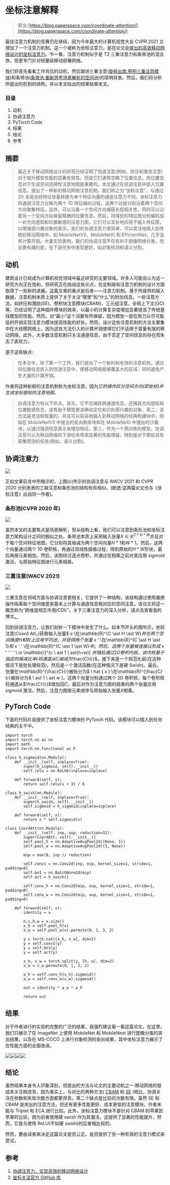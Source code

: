 # 坐标注意解释

> 原文:[https://blog.paperspace.com/coordinate-attention/](https://blog.paperspace.com/coordinate-attention/)

最佳注意力机制的竞赛仍在继续，因为今年最大的计算机视觉大会 CVPR 2021 又增加了一个注意力机制。这一个被称为坐标注意力，是在论文[中提出的高效移动网络设计的坐标注意力](https://arxiv.org/abs/2103.02907)。乍一看，注意力机制似乎是 T2 三重注意力和条带池的混合体，但更专门针对轻量级移动部署网络。

我们将首先看看工作背后的动机，然后跟进三重注意([旋转出席:卷积三重注意模块](https://openaccess.thecvf.com/content/WACV2021/papers/Misra_Rotate_to_Attend_Convolutional_Triplet_Attention_Module_WACV_2021_paper.pdf))和条带池([条带池:重新思考场景解析的空间池](https://openaccess.thecvf.com/content_CVPR_2020/papers/Hou_Strip_Pooling_Rethinking_Spatial_Pooling_for_Scene_Parsing_CVPR_2020_paper.pdf))的简明背景。然后，我们将分析所提出的机制的结构，并以本文给出的结果结束本文。

### 目录

1.  动机
2.  协调注意力
3.  PyTorch Code
4.  结果
5.  结论
6.  参考

## 摘要

> 最近关于移动网络设计的研究已经证明了信道注意(例如，挤压和激发注意)对于提升模型性能的显著有效性，但是它们通常忽略了位置信息，而位置信息对于生成空间选择性注意地图是重要的。本文通过在信道注意中嵌入位置信息，提出了一种新的移动网络注意机制，我们称之为“坐标注意”。与通过 2D 全局池将特征张量转换为单个特征向量的通道注意力不同，坐标注意力将通道注意力分解为两个 1D 特征编码过程，这两个过程分别沿着两个空间方向聚集特征。这样，可以沿着一个空间方向捕获长程相关性，同时可以沿着另一个空间方向保留精确的位置信息。然后，将得到的特征图分别编码成一对方向感知和位置敏感的注意力图，它们可以互补地应用于输入特征图，以增强感兴趣对象的表示。我们的协调注意力很简单，可以灵活地插入到传统的移动网络中，如 MobileNetV2、MobileNeXt 和 EfficientNet，几乎没有计算开销。大量实验表明，我们的协调注意不仅有利于图像网络分类，而且更有趣的是，在下游任务中表现更好，如对象检测和语义分割。

## 动机

建筑设计已经成为计算机视觉领域中最近研究的主要领域。许多人可能会认为这一研究方向正在饱和，但研究正在挑战这些论点，在定制层和注意力机制的设计方面取得了一些新的进展。这篇文章的重点是后者——注意力机制。基于所提供的输入数据，注意机制本质上提供了关于关注“哪里”和“什么”的附加信息。一些注意方法，如挤压和激励(SE)、卷积块注意模块(CBAM)、三元组注意、全局上下文(GC)等，已经证明了这种插件模块的效率，以最小的计算复杂度增加显著提高了传统基线模型的性能。然而，对“最小”这个词要有所保留，因为模型一直在努力以尽可能低的开销实现注意力模块提高性能的好处。然而，设计这些注意机制的方法主要集中在大规模网络上，因为这些方法引入的计算开销使得它们不适用于容量有限的移动网络。此外，大多数注意机制只关注通道信息，由于否定了空间信息的存在而失去了表现力。

基于这些缺点:

> 在本文中，除了第一个工作，我们提出了一个新的和有效的注意机制，通过将位置信息嵌入到信道注意中，使移动网络能够覆盖大的区域，同时避免产生大量的计算开销。

作者将这种新颖的注意机制称为坐标注意，因为*它的操作区分空间方向(即坐标)并生成坐标感知的注意地图。*

> 协调注意力有以下优点。首先，它不仅捕获跨通道信息，还捕获方向感知和位置敏感信息，这有助于模型更准确地定位和识别感兴趣的对象。第二，该方法是灵活和轻量的，并且可以容易地插入到移动网络的经典构建块中，例如在 MobileNetV2 中提出的反向剩余块和在 MobileNeXt 中提出的沙漏块，以通过强调信息表示来增加特征。第三，作为一个预训练的模型，协调注意可以为移动网络的下游任务带来显著的性能增益，特别是对于那些具有密集预测的任务(例如，语义分割)。

## 协调注意力

![](../Images/70c17bc75253056585a9e3c61d38bf63.png)

正如文章前言中所暗示的，上图(c)所示的协调注意与 WACV 2021 和 CVPR 2020 分别发表的三联注意和条形池的结构有些相似。(剧透:这两篇论文也与《坐标注意》出自同一作者)。

### 条形池(CVPR 2020 年)

![](../Images/a52ac9f029e5136cb15656bd9c4013f1.png)

虽然本文的主要焦点是场景解析，但从结构上看，我们可以注意到条形池和坐标注意力架构设计之间的相似之处。条带池本质上采用输入张量$X \in \mathbb{R}^{C \ast H \ast W}$并且对于每个空间特征地图，它分别将其缩减为两个空间向量$H \ast 1$和$W \ast 1$。然后，这两个向量通过两个 1D 卷积核，再通过双线性插值过程，得到原始的$H \ast W$形状，最后再按元素相加。然后，该图经过逐点卷积，并通过在相乘之前对其应用 sigmoid 激活，与原始特征图进行元素相乘。

### 三重注意(WACV 2021)

![](../Images/730c1c56891fce6abd44b07f95a1a7c4.png)

三重注意在领域方面与协调注意更相关，它提供了一种结构，该结构通过使用置换操作隔离每个空间维度来基本上计算与通道信息相对应的空间注意。该论文将这一概念称为“跨维度相互作用(CDI)”。关于三重注意力的深入分析，请点击查看我的博文[。](https://blog.paperspace.com/triplet-attention-wacv-2021/)

回到协调注意力，让我们剖析一下模块中发生了什么。如本节开头的图所示，坐标注意(Coord Att。)获取输入张量$ x \在\mathbb{R}^{C \ast H \ast W}$并在两个空间维度$H$和$W$上应用平均池，并获得两个张量$ x ' \在\mathbb{R}^{C \ast H \ast 1}$和$ x ' ' \在\mathbb{R}^{C \ast 1 \ast W}$中。然后，这两个张量被连接以形成$ x ' ' ' ' \ in \mathbb{r}^{c \ ast 1 \ ast(h+w)} $并随后通过 2D 卷积内核，该内核基于指定的缩减比率$r$将通道从$C$缩减为$\frac{C}{r}$。接下来是一个规范化层(在这种情况下是批处理规范)，然后是一个激活函数(在这种情况下是硬 Swish)。最后，张量在\mathbb{R}^{\frac{C}{r}被拆分为$ \ hat { x } \在\mathbb{R}^{\frac{C}{r}被拆分为$ \ ast 1 \ ast w }。这两个张量分别通过两个 2D 卷积核，每个卷积核将通道从$\frac{C}{r}$增加回$C$，最后对作为注意力图的结果的两个张量应用 sigmoid 激活。然后，注意力图按元素顺序与原始输入张量$X$相乘。

## PyTorch Code

下面的代码片段提供了坐标注意力模块的 PyTorch 代码，该模块可以插入到任何经典的主干中。

```
import torch
import torch.nn as nn
import math
import torch.nn.functional as F

class h_sigmoid(nn.Module):
    def __init__(self, inplace=True):
        super(h_sigmoid, self).__init__()
        self.relu = nn.ReLU6(inplace=inplace)

    def forward(self, x):
        return self.relu(x + 3) / 6

class h_swish(nn.Module):
    def __init__(self, inplace=True):
        super(h_swish, self).__init__()
        self.sigmoid = h_sigmoid(inplace=inplace)

    def forward(self, x):
        return x * self.sigmoid(x)

class CoordAtt(nn.Module):
    def __init__(self, inp, oup, reduction=32):
        super(CoordAtt, self).__init__()
        self.pool_h = nn.AdaptiveAvgPool2d((None, 1))
        self.pool_w = nn.AdaptiveAvgPool2d((1, None))

        mip = max(8, inp // reduction)

        self.conv1 = nn.Conv2d(inp, mip, kernel_size=1, stride=1, padding=0)
        self.bn1 = nn.BatchNorm2d(mip)
        self.act = h_swish()

        self.conv_h = nn.Conv2d(mip, oup, kernel_size=1, stride=1, padding=0)
        self.conv_w = nn.Conv2d(mip, oup, kernel_size=1, stride=1, padding=0)

    def forward(self, x):
        identity = x

        n,c,h,w = x.size()
        x_h = self.pool_h(x)
        x_w = self.pool_w(x).permute(0, 1, 3, 2)

        y = torch.cat([x_h, x_w], dim=2)
        y = self.conv1(y)
        y = self.bn1(y)
        y = self.act(y) 

        x_h, x_w = torch.split(y, [h, w], dim=2)
        x_w = x_w.permute(0, 1, 3, 2)

        a_h = self.conv_h(x_h).sigmoid()
        a_w = self.conv_w(x_w).sigmoid()

        out = identity * a_w * a_h

        return out
```

## 结果

对于作者进行的实验的完整的广泛的结果，我强烈建议看一看这篇论文。在这里，我们只展示了在 ImageNet 上使用 MobileNet 和 MobileNext 进行图像分类的突出结果，以及在 MS-COCO 上进行对象检测的突出结果，其中坐标注意力展示了在性能方面的全面改进。

![](../Images/6333d8df3d27c1c42299d1bf32f0f78b.png)![](../Images/307e4e23f1b428d3352c1c3143407aa4.png)![](../Images/189c5b42cf3e2881f87cf34562fafa65.png)![](../Images/5a72f8b448b270bf3d5de72a0bd8bc8b.png)

## 结论

虽然结果本身令人印象深刻，但提出的方法与论文的主要动机之一:移动网络的低成本关注相违背，因为事实上，与对比的两种方法( [CBAM](https://blog.paperspace.com/attention-mechanisms-in-computer-vision-cbam/) 和 [SE](https://blog.paperspace.com/channel-attention-squeeze-and-excitation-networks/) )相比，协调关注在参数和失败次数方面都更昂贵。第二个缺点是比较的次数有限。虽然 SE 和 CBAM 是突出的注意方法，但还有更多性能更好、成本更低的注意模块，作者未能与 Triplet 和 ECA 进行比较。此外，坐标注意力模块不是针对 CBAM 的苹果到苹果的比较，因为前者使用硬 swish 作为其激活，这提供了显著的性能提升，然而，它是与使用 ReLU(不如硬 swish)的后者相比较的。

然而，要由读者来决定这篇论文是否公正，是否提供了另一种有效的注意力模式来尝试。

## 参考

1.  [协调注意力，实现高效的移动网络设计](https://arxiv.org/abs/2103.02907)
2.  [坐标关注官方 GitHub 库](https://github.com/Andrew-Qibin/CoordAttention)